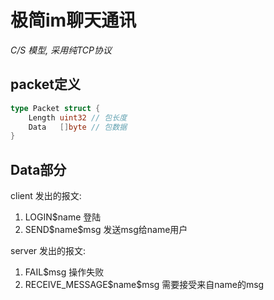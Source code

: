 # 极简im聊天通讯
*C/S 模型, 采用纯TCP协议*

## packet定义
```go
type Packet struct {
	Length uint32 // 包长度
	Data   []byte // 包数据
}
```

## Data部分

client 发出的报文:
1. LOGIN$name 登陆
2. SEND\$name\$msg  发送msg给name用户

server 发出的报文:
1. FAIL$msg   操作失败
2. RECEIVE_MESSAGE\$name\$msg 需要接受来自name的msg
